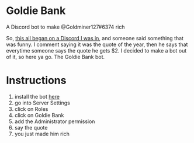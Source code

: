 # Goldie Bank
A Discord bot to make @Goldminer127#6374 rich

So, [this all began on a Discord I was in,](https://discord.io/lighthouse) and someone said something that was funny. I comment saying it was the quote of the year, then he says that everytime someone says the quote he gets $2. I decided to make a bot out of it, so here ya go. The Goldie Bank bot.

# Instructions

1) install the bot [here](https://discordapp.com/oauth2/authorize?client_id=391447333772197888&permissions=71680&scope=bot)
2) go into Server Settings
3) click on Roles
4) click on Goldie Bank
5) add the Administrator permission
6) say the quote
7) you just made him rich
